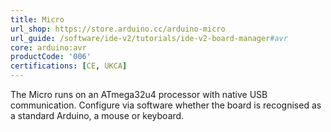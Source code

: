```yaml
---
title: Micro
url_shop: https://store.arduino.cc/arduino-micro
url_guide: /software/ide-v2/tutorials/ide-v2-board-manager#avr
core: arduino:avr
productCode: '006'
certifications: [CE, UKCA]
---
```


The Micro runs on an ATmega32u4 processor with native USB communication. Configure via software whether the board is recognised as a standard Arduino, a mouse or keyboard.
